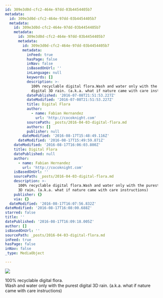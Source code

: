 ```yaml
---
id: 309e3d0d-cfc2-464e-97dd-03b4454405b7
metadata:
  id: 309e3d0d-cfc2-464e-97dd-03b4454405b7
  metadata:
    id: 309e3d0d-cfc2-464e-97dd-03b4454405b7
    metadata:
      id: 309e3d0d-cfc2-464e-97dd-03b4454405b7
      metadata:
        id: 309e3d0d-cfc2-464e-97dd-03b4454405b7
        metadata:
          inFeed: true
          hasPage: false
          inNav: false
          isBasedOnUrl: ''
          inLanguage: null
          keywords: []
          description: >-
            100% recyclable digital flora.Wash and water only with the purest
            digital 3D rain. (a.k.a. what if nature came with care instructions)
          datePublished: '2016-07-08T21:51:53.227Z'
          dateModified: '2016-07-08T21:51:53.227Z'
          title: Digital Flora
          author:
            - name: Fabian Hernandez
              url: 'http://cocoknight.com'
          sourcePath: _posts/2016-04-03-digital-flora.md
          authors: []
          publisher: null
        dateModified: '2016-08-17T15:48:49.116Z'
      dateModified: '2016-08-17T15:49:59.871Z'
    dateModified: '2016-08-17T16:06:03.800Z'
    title: Digital Flora
    datePublished: null
    author:
      - name: Fabian Hernandez
        url: 'http://cocoknight.com'
    isBasedOnUrl: ''
    sourcePath: _posts/2016-04-03-digital-flora.md
    description: >-
      100% recyclable digital flora.Wash and water only with the purest digital
      3D rain. (a.k.a. what if nature came with care instructions)
    publisher: {}
    via: {}
  dateModified: '2016-08-17T16:07:56.832Z'
dateModified: '2016-08-17T16:08:00.688Z'
starred: false
title: ''
datePublished: '2016-08-17T16:09:18.005Z'
author: []
isBasedOnUrl: ''
sourcePath: _posts/2016-04-03-digital-flora.md
inFeed: true
hasPage: false
inNav: false
_type: MediaObject

---
```

![](https://the-grid-user-content.s3-us-west-2.amazonaws.com/e998a191-515a-4132-bdb9-dba09167410c.png)

100% recyclable digital flora.  
Wash and water only with the purest digital 3D rain. (a.k.a. what if nature came with care instructions)
